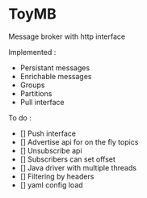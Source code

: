 # ToyMB
Message broker with http interface

Implemented :
- Persistant messages
- Enrichable messages
- Groups
- Partitions
- Pull interface

To do : 
- [] Push interface
- [] Advertise api for on the fly topics
- [] Unsubscribe api
- [] Subscribers can set offset
- [] Java driver with multiple threads
- [] Filtering by headers
- [] yaml config load
